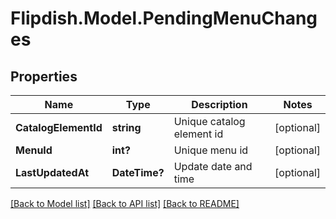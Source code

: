 # Flipdish.Model.PendingMenuChanges
## Properties

Name | Type | Description | Notes
------------ | ------------- | ------------- | -------------
**CatalogElementId** | **string** | Unique catalog element id | [optional] 
**MenuId** | **int?** | Unique menu id | [optional] 
**LastUpdatedAt** | **DateTime?** | Update date and time | [optional] 

[[Back to Model list]](../README.md#documentation-for-models) [[Back to API list]](../README.md#documentation-for-api-endpoints) [[Back to README]](../README.md)

